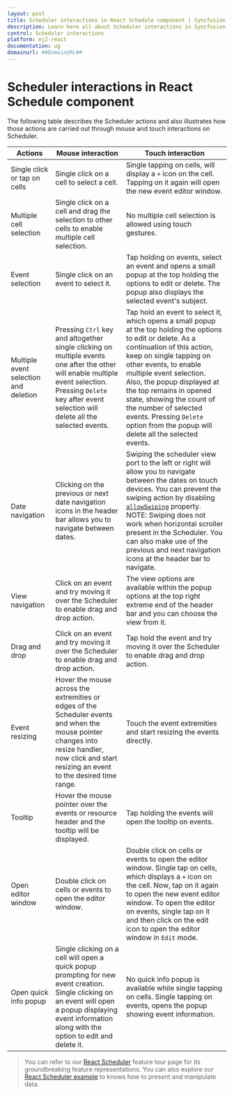 ```yaml
---
layout: post
title: Scheduler interactions in React Schedule component | Syncfusion
description: Learn here all about Scheduler interactions in Syncfusion React Schedule component of Syncfusion Essential JS 2 and more.
control: Scheduler interactions 
platform: ej2-react
documentation: ug
domainurl: ##DomainURL##
---
```


# Scheduler interactions in React Schedule component

The following table describes the Scheduler actions and also illustrates how those actions are carried out through mouse and touch interactions on Scheduler.

| Actions | Mouse interaction | Touch interaction |
|-------|---------| --------------- |
| Single click or tap on cells |  Single click on a cell to select a cell. | Single tapping on cells, will display a `+` icon on the cell. Tapping on it again will open the new event editor window. |
| Multiple cell selection | Single click on a cell and drag the selection to other cells to enable multiple cell selection. |  No multiple cell selection is allowed using touch gestures. |
| Event selection | Single click on an event to select it. | Tap holding on events, select an event and opens a small popup at the top holding the options to edit or delete. The popup also displays the selected event's subject. |
| Multiple event selection and deletion | Pressing `Ctrl` key and altogether single clicking on multiple events one after the other will enable multiple event selection. Pressing `Delete` key after event selection will delete all the selected events. |  Tap hold an event to select it, which opens a small popup at the top holding the options to edit or delete. As a continuation of this action, keep on single tapping on other events, to enable multiple event selection. Also, the popup displayed at the top remains in opened state, showing the count of the number of selected events. Pressing `Delete` option from the popup will delete all the selected events. |
| Date navigation | Clicking on the previous or next date navigation icons in the header bar allows you to navigate between dates. |  Swiping the scheduler view port to the left or right will allow you to navigate between the dates on touch devices. You can prevent the swiping action by disabling [`allowSwiping`](https://ej2.syncfusion.com/react/documentation/api/schedule/#allowswiping) property. NOTE: Swiping does not work when horizontal scroller present in the Scheduler. You can also make use of the previous and next navigation icons at the header bar to navigate. |
| View navigation | Click on an event and try moving it over the Scheduler to enable drag and drop action. |  The view options are available within the popup options at the top right extreme end of the header bar and you can choose the view from it. |
| Drag and drop | Click on an event and try moving it over the Scheduler to enable drag and drop action. |  Tap hold the event and try moving it over the Scheduler to enable drag and drop action. |
| Event resizing | Hover the mouse across the extremities or edges of the Scheduler events and when the mouse pointer changes into resize handler, now click and start resizing an event to the desired time range. |  Touch the event extremities and start resizing the events directly. |
| Tooltip | Hover the mouse pointer over the events or resource header and the tooltip will be displayed. |  Tap holding the events will open the tooltip on events. |
| Open editor window  | Double click on cells or events to open the editor window. |  Double click on cells or events to open the editor window. Single tap on cells, which displays a `+` icon on the cell. Now, tap on it again to open the new event editor window. To open the editor on events, single tap on it and then click on the edit icon to open the editor window in `Edit` mode. |
| Open quick info popup | Single clicking on a cell will open a quick popup prompting for new event creation. Single clicking on an event will open a popup displaying event information along with the option to edit and delete it. |  No quick info popup is available while single tapping on cells. Single tapping on events, opens the popup showing event information. |

> You can refer to our [React Scheduler](https://www.syncfusion.com/react-components/react-scheduler) feature tour page for its groundbreaking feature representations. You can also explore our [React Scheduler example](https://ej2.syncfusion.com/react/demos/#/material/schedule/overview) to knows how to present and manipulate data.
